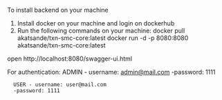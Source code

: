 To install backend on your machine

1. Install docker on your machine and login on dockerhub
2. Run the following commands on your machine:
      docker pull akatsande/txn-smc-core:latest
      docker run -d -p 8080:8080 akatsande/txn-smc-core:latest

open http://localhost:8080/swagger-ui.html

For authentication:
      ADMIN - username: admin@mail.com
      -password: 1111

      USER - username: user@mail.com
      -password: 1111
